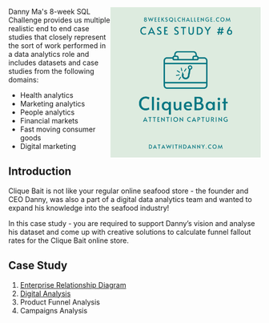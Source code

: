 <a href="https://8weeksqlchallenge.com/case-study-6/"> <img align="right" width="300" height="300" src="https://github.com/ChrisF03/Danny-Ma-SQL-Case-Studies-/blob/main/Solutions/Case%20Study%20%236%20-%20Clique%20Bait/6.png"></a>

Danny Ma's 8-week SQL Challenge provides us multiple realistic end to end case studies that closely represent the sort of work performed in a data analytics role and includes datasets and case studies from the following domains:

* Health analytics
* Marketing analytics
* People analytics
* Financial markets
* Fast moving consumer goods
* Digital marketing

## Introduction

Clique Bait is not like your regular online seafood store - the founder and CEO Danny, was also a part of a digital data analytics team and wanted to expand his knowledge into the seafood industry!

In this case study - you are required to support Danny’s vision and analyse his dataset and come up with creative solutions to calculate funnel fallout rates for the Clique Bait online store.

## Case Study 
1. [Enterprise Relationship Diagram](https://github.com/ChrisF03/Danny-Ma-SQL-Case-Studies-/blob/main/Solutions/Case%20Study%20%236%20-%20Clique%20Bait/solutions/(1)ERD.md)
2. [Digital Analysis](https://github.com/ChrisF03/Danny-Ma-SQL-Case-Studies-/blob/main/Solutions/Case%20Study%20%236%20-%20Clique%20Bait/solutions/(2)Digital_Analysis.md)
3. Product Funnel Analysis
4. Campaigns Analysis
